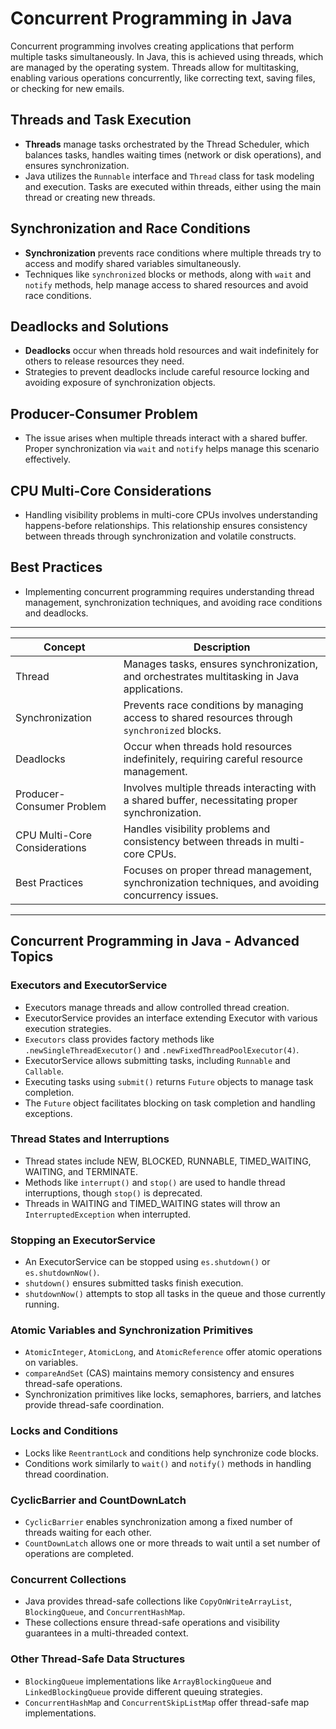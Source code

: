 # Concurrent Programming in Java

Concurrent programming involves creating applications that perform multiple tasks simultaneously. In Java, this is achieved using threads, which are managed by the operating system. Threads allow for multitasking, enabling various operations concurrently, like correcting text, saving files, or checking for new emails.

## Threads and Task Execution

- **Threads** manage tasks orchestrated by the Thread Scheduler, which balances tasks, handles waiting times (network or disk operations), and ensures synchronization.
- Java utilizes the `Runnable` interface and `Thread` class for task modeling and execution. Tasks are executed within threads, either using the main thread or creating new threads.

## Synchronization and Race Conditions

- **Synchronization** prevents race conditions where multiple threads try to access and modify shared variables simultaneously.
- Techniques like `synchronized` blocks or methods, along with `wait` and `notify` methods, help manage access to shared resources and avoid race conditions.

## Deadlocks and Solutions

- **Deadlocks** occur when threads hold resources and wait indefinitely for others to release resources they need.
- Strategies to prevent deadlocks include careful resource locking and avoiding exposure of synchronization objects.

## Producer-Consumer Problem

- The issue arises when multiple threads interact with a shared buffer. Proper synchronization via `wait` and `notify` helps manage this scenario effectively.

## CPU Multi-Core Considerations

- Handling visibility problems in multi-core CPUs involves understanding happens-before relationships. This relationship ensures consistency between threads through synchronization and volatile constructs.

## Best Practices

- Implementing concurrent programming requires understanding thread management, synchronization techniques, and avoiding race conditions and deadlocks.
---

| Concept                     | Description                                                                                   |
|-----------------------------|-----------------------------------------------------------------------------------------------|
| Thread                      | Manages tasks, ensures synchronization, and orchestrates multitasking in Java applications.   |
| Synchronization             | Prevents race conditions by managing access to shared resources through `synchronized` blocks. |
| Deadlocks                   | Occur when threads hold resources indefinitely, requiring careful resource management.        |
| Producer-Consumer Problem   | Involves multiple threads interacting with a shared buffer, necessitating proper synchronization. |
| CPU Multi-Core Considerations| Handles visibility problems and consistency between threads in multi-core CPUs.             |
| Best Practices              | Focuses on proper thread management, synchronization techniques, and avoiding concurrency issues. |


----

## Concurrent Programming in Java - Advanced Topics

### Executors and ExecutorService

- Executors manage threads and allow controlled thread creation.
- ExecutorService provides an interface extending Executor with various execution strategies.
- `Executors` class provides factory methods like `.newSingleThreadExecutor()` and `.newFixedThreadPoolExecutor(4)`.
- ExecutorService allows submitting tasks, including `Runnable` and `Callable`.
- Executing tasks using `submit()` returns `Future` objects to manage task completion.
- The `Future` object facilitates blocking on task completion and handling exceptions.

### Thread States and Interruptions

- Thread states include NEW, BLOCKED, RUNNABLE, TIMED_WAITING, WAITING, and TERMINATE.
- Methods like `interrupt()` and `stop()` are used to handle thread interruptions, though `stop()` is deprecated.
- Threads in WAITING and TIMED_WAITING states will throw an `InterruptedException` when interrupted.

### Stopping an ExecutorService

- An ExecutorService can be stopped using `es.shutdown()` or `es.shutdownNow()`.
- `shutdown()` ensures submitted tasks finish execution.
- `shutdownNow()` attempts to stop all tasks in the queue and those currently running.

### Atomic Variables and Synchronization Primitives

- `AtomicInteger`, `AtomicLong`, and `AtomicReference` offer atomic operations on variables.
- `compareAndSet` (CAS) maintains memory consistency and ensures thread-safe operations.
- Synchronization primitives like locks, semaphores, barriers, and latches provide thread-safe coordination.

### Locks and Conditions

- Locks like `ReentrantLock` and conditions help synchronize code blocks.
- Conditions work similarly to `wait()` and `notify()` methods in handling thread coordination.

### CyclicBarrier and CountDownLatch

- `CyclicBarrier` enables synchronization among a fixed number of threads waiting for each other.
- `CountDownLatch` allows one or more threads to wait until a set number of operations are completed.

### Concurrent Collections

- Java provides thread-safe collections like `CopyOnWriteArrayList`, `BlockingQueue`, and `ConcurrentHashMap`.
- These collections ensure thread-safe operations and visibility guarantees in a multi-threaded context.

### Other Thread-Safe Data Structures

- `BlockingQueue` implementations like `ArrayBlockingQueue` and `LinkedBlockingQueue` provide different queuing strategies.
- `ConcurrentHashMap` and `ConcurrentSkipListMap` offer thread-safe map implementations.
